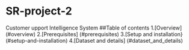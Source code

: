 # SR-project-2
Customer upport Intelligence System
##Table of contents
1.[Overview] (#overview)
2.[Prerequisites] (#prerequisites)
3.[Setup and installation} (#setup-and-installation)
4.[Dataset and details] (#dataset_and_details)
